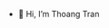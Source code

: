 - 👋 Hi, I’m Thoang Tran

<!---
smkmouse/smkmouse is a ✨ special ✨ repository because its `README.md` (this file) appears on your GitHub profile.
You can click the Preview link to take a look at your changes.
--->
